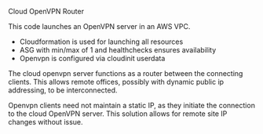 Cloud OpenVPN Router

This code launches an OpenVPN server in an AWS VPC.
- Cloudformation is used for launching all resources
- ASG with min/max of 1 and healthchecks ensures availability
- Openvpn is configured via cloudinit userdata

The cloud openvpn server functions as a router between the
connecting clients. This allows remote offices, possibly with
dynamic public ip addressing, to be interconnected. 

Openvpn clients need not maintain a static IP, as they initiate
the connection to the cloud OpenVPN server. This solution allows
for remote site IP changes without issue.
